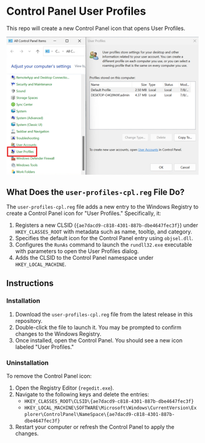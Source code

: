 # Control Panel User Profiles

This repo will create a new Control Panel icon that opens User Profiles.

![User Profiles](readme_assets/ControlPanelUserProfiles.png)

## What Does the `user-profiles-cpl.reg` File Do?

The `user-profiles-cpl.reg` file adds a new entry to the Windows Registry to create a Control Panel icon for "User Profiles." Specifically, it:

1. Registers a new CLSID (`{ae7dacd9-c818-4301-887b-dbe4647fec3f}`) under `HKEY_CLASSES_ROOT` with metadata such as name, tooltip, and category.
2. Specifies the default icon for the Control Panel entry using `objsel.dll`.
3. Configures the `RunAs` command to launch the `rundll32.exe` executable with parameters to open the User Profiles dialog.
4. Adds the CLSID to the Control Panel namespace under `HKEY_LOCAL_MACHINE`.

## Instructions

### Installation

1. Download the `user-profiles-cpl.reg` file from the latest release in this repository.
2. Double-click the file to launch it. You may be prompted to confirm changes to the Windows Registry.
3. Once installed, open the Control Panel. You should see a new icon labeled "User Profiles."

### Uninstallation

To remove the Control Panel icon:

1. Open the Registry Editor (`regedit.exe`).
2. Navigate to the following keys and delete the entries:
   - `HKEY_CLASSES_ROOT\CLSID\{ae7dacd9-c818-4301-887b-dbe4647fec3f}`
   - `HKEY_LOCAL_MACHINE\SOFTWARE\Microsoft\Windows\CurrentVersion\Explorer\ControlPanel\NameSpace\{ae7dacd9-c818-4301-887b-dbe4647fec3f}`
3. Restart your computer or refresh the Control Panel to apply the changes.